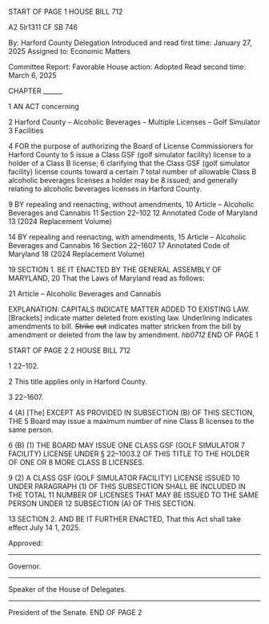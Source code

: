 START OF PAGE 1
HOUSE BILL 712

A2 5lr1311
CF SB 746

By: Harford County Delegation
Introduced and read first time: January 27, 2025
Assigned to: Economic Matters

Committee Report: Favorable
House action: Adopted
Read second time: March 6, 2025

CHAPTER ______

1 AN ACT concerning

2 Harford County – Alcoholic Beverages – Multiple Licenses – Golf Simulator
3 Facilities

4 FOR the purpose of authorizing the Board of License Commissioners for Harford County to
5 issue a Class GSF (golf simulator facility) license to a holder of a Class B license;
6 clarifying that the Class GSF (golf simulator facility) license counts toward a certain
7 total number of allowable Class B alcoholic beverages licenses a holder may be
8 issued; and generally relating to alcoholic beverages licenses in Harford County.

9 BY repealing and reenacting, without amendments,
10 Article – Alcoholic Beverages and Cannabis
11 Section 22–102
12 Annotated Code of Maryland
13 (2024 Replacement Volume)

14 BY repealing and reenacting, with amendments,
15 Article – Alcoholic Beverages and Cannabis
16 Section 22–1607
17 Annotated Code of Maryland
18 (2024 Replacement Volume)

19 SECTION 1. BE IT ENACTED BY THE GENERAL ASSEMBLY OF MARYLAND,
20 That the Laws of Maryland read as follows:

21 Article – Alcoholic Beverages and Cannabis

EXPLANATION: CAPITALS INDICATE MATTER ADDED TO EXISTING LAW.
[Brackets] indicate matter deleted from existing law.
Underlining indicates amendments to bill.
~~Strike~~ ~~out~~ indicates matter stricken from the bill by amendment or deleted from the law by
amendment. *hb0712*
END OF PAGE 1

START OF PAGE 2
2 HOUSE BILL 712

1 22–102.

2 This title applies only in Harford County.

3 22–1607.

4 (A) [The] EXCEPT AS PROVIDED IN SUBSECTION (B) OF THIS SECTION, THE
5 Board may issue a maximum number of nine Class B licenses to the same person.

6 (B) (1) THE BOARD MAY ISSUE ONE CLASS GSF (GOLF SIMULATOR
7 FACILITY) LICENSE UNDER § 22–1003.2 OF THIS TITLE TO THE HOLDER OF ONE OR
8 MORE CLASS B LICENSES.

9 (2) A CLASS GSF (GOLF SIMULATOR FACILITY) LICENSE ISSUED
10 UNDER PARAGRAPH (1) OF THIS SUBSECTION SHALL BE INCLUDED IN THE TOTAL
11 NUMBER OF LICENSES THAT MAY BE ISSUED TO THE SAME PERSON UNDER
12 SUBSECTION (A) OF THIS SECTION.

13 SECTION 2. AND BE IT FURTHER ENACTED, That this Act shall take effect July
14 1, 2025.

Approved:

________________________________________________________________________________
Governor.

________________________________________________________________________________
Speaker of the House of Delegates.

________________________________________________________________________________
President of the Senate.
END OF PAGE 2